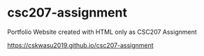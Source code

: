 # csc207-assignment
Portfolio Website created with HTML only as CSC207 Assignment

https://cskwasu2019.github.io/csc207-assignment
